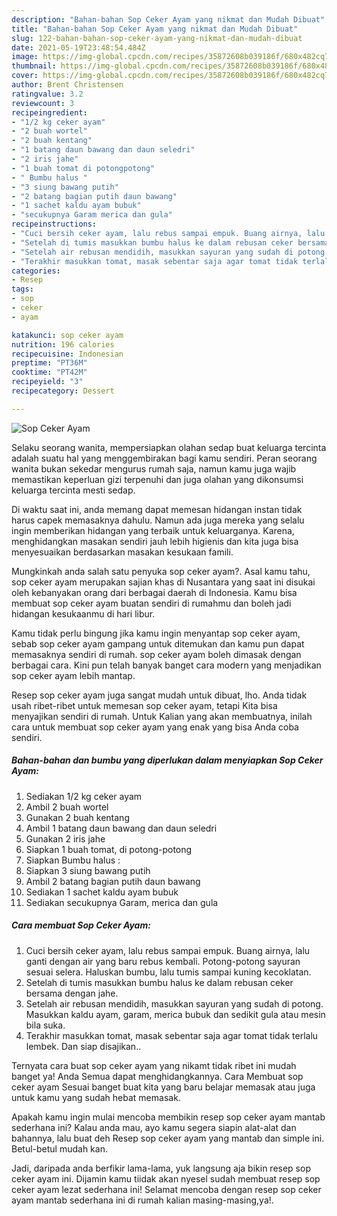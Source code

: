 ```yaml
---
description: "Bahan-bahan Sop Ceker Ayam yang nikmat dan Mudah Dibuat"
title: "Bahan-bahan Sop Ceker Ayam yang nikmat dan Mudah Dibuat"
slug: 122-bahan-bahan-sop-ceker-ayam-yang-nikmat-dan-mudah-dibuat
date: 2021-05-19T23:48:54.484Z
image: https://img-global.cpcdn.com/recipes/35872608b039186f/680x482cq70/sop-ceker-ayam-foto-resep-utama.jpg
thumbnail: https://img-global.cpcdn.com/recipes/35872608b039186f/680x482cq70/sop-ceker-ayam-foto-resep-utama.jpg
cover: https://img-global.cpcdn.com/recipes/35872608b039186f/680x482cq70/sop-ceker-ayam-foto-resep-utama.jpg
author: Brent Christensen
ratingvalue: 3.2
reviewcount: 3
recipeingredient:
- "1/2 kg ceker ayam"
- "2 buah wortel"
- "2 buah kentang"
- "1 batang daun bawang dan daun seledri"
- "2 iris jahe"
- "1 buah tomat di potongpotong"
- " Bumbu halus "
- "3 siung bawang putih"
- "2 batang bagian putih daun bawang"
- "1 sachet kaldu ayam bubuk"
- "secukupnya Garam merica dan gula"
recipeinstructions:
- "Cuci bersih ceker ayam, lalu rebus sampai empuk. Buang airnya, lalu ganti dengan air yang baru rebus kembali. Potong-potong sayuran sesuai selera. Haluskan bumbu, lalu tumis sampai kuning kecoklatan."
- "Setelah di tumis masukkan bumbu halus ke dalam rebusan ceker bersama dengan jahe."
- "Setelah air rebusan mendidih, masukkan sayuran yang sudah di potong. Masukkan kaldu ayam, garam, merica bubuk dan sedikit gula atau mesin bila suka."
- "Terakhir masukkan tomat, masak sebentar saja agar tomat tidak terlalu lembek. Dan siap disajikan.."
categories:
- Resep
tags:
- sop
- ceker
- ayam

katakunci: sop ceker ayam 
nutrition: 196 calories
recipecuisine: Indonesian
preptime: "PT36M"
cooktime: "PT42M"
recipeyield: "3"
recipecategory: Dessert

---
```



![Sop Ceker Ayam](https://img-global.cpcdn.com/recipes/35872608b039186f/680x482cq70/sop-ceker-ayam-foto-resep-utama.jpg)

Selaku seorang wanita, mempersiapkan olahan sedap buat keluarga tercinta adalah suatu hal yang menggembirakan bagi kamu sendiri. Peran seorang  wanita bukan sekedar mengurus rumah saja, namun kamu juga wajib memastikan keperluan gizi terpenuhi dan juga olahan yang dikonsumsi keluarga tercinta mesti sedap.

Di waktu  saat ini, anda memang dapat memesan hidangan instan tidak harus capek memasaknya dahulu. Namun ada juga mereka yang selalu ingin memberikan hidangan yang terbaik untuk keluarganya. Karena, menghidangkan masakan sendiri jauh lebih higienis dan kita juga bisa menyesuaikan berdasarkan masakan kesukaan famili. 



Mungkinkah anda salah satu penyuka sop ceker ayam?. Asal kamu tahu, sop ceker ayam merupakan sajian khas di Nusantara yang saat ini disukai oleh kebanyakan orang dari berbagai daerah di Indonesia. Kamu bisa membuat sop ceker ayam buatan sendiri di rumahmu dan boleh jadi hidangan kesukaanmu di hari libur.

Kamu tidak perlu bingung jika kamu ingin menyantap sop ceker ayam, sebab sop ceker ayam gampang untuk ditemukan dan kamu pun dapat memasaknya sendiri di rumah. sop ceker ayam boleh dimasak dengan berbagai cara. Kini pun telah banyak banget cara modern yang menjadikan sop ceker ayam lebih mantap.

Resep sop ceker ayam juga sangat mudah untuk dibuat, lho. Anda tidak usah ribet-ribet untuk memesan sop ceker ayam, tetapi Kita bisa menyajikan sendiri di rumah. Untuk Kalian yang akan membuatnya, inilah cara untuk membuat sop ceker ayam yang enak yang bisa Anda coba sendiri.

<!--inarticleads1-->

##### Bahan-bahan dan bumbu yang diperlukan dalam menyiapkan Sop Ceker Ayam:

1. Sediakan 1/2 kg ceker ayam
1. Ambil 2 buah wortel
1. Gunakan 2 buah kentang
1. Ambil 1 batang daun bawang dan daun seledri
1. Gunakan 2 iris jahe
1. Siapkan 1 buah tomat, di potong-potong
1. Siapkan  Bumbu halus :
1. Siapkan 3 siung bawang putih
1. Ambil 2 batang bagian putih daun bawang
1. Sediakan 1 sachet kaldu ayam bubuk
1. Sediakan secukupnya Garam, merica dan gula




<!--inarticleads2-->

##### Cara membuat Sop Ceker Ayam:

1. Cuci bersih ceker ayam, lalu rebus sampai empuk. Buang airnya, lalu ganti dengan air yang baru rebus kembali. Potong-potong sayuran sesuai selera. Haluskan bumbu, lalu tumis sampai kuning kecoklatan.
1. Setelah di tumis masukkan bumbu halus ke dalam rebusan ceker bersama dengan jahe.
1. Setelah air rebusan mendidih, masukkan sayuran yang sudah di potong. Masukkan kaldu ayam, garam, merica bubuk dan sedikit gula atau mesin bila suka.
1. Terakhir masukkan tomat, masak sebentar saja agar tomat tidak terlalu lembek. Dan siap disajikan..




Ternyata cara buat sop ceker ayam yang nikamt tidak ribet ini mudah banget ya! Anda Semua dapat menghidangkannya. Cara Membuat sop ceker ayam Sesuai banget buat kita yang baru belajar memasak atau juga untuk kamu yang sudah hebat memasak.

Apakah kamu ingin mulai mencoba membikin resep sop ceker ayam mantab sederhana ini? Kalau anda mau, ayo kamu segera siapin alat-alat dan bahannya, lalu buat deh Resep sop ceker ayam yang mantab dan simple ini. Betul-betul mudah kan. 

Jadi, daripada anda berfikir lama-lama, yuk langsung aja bikin resep sop ceker ayam ini. Dijamin kamu tiidak akan nyesel sudah membuat resep sop ceker ayam lezat sederhana ini! Selamat mencoba dengan resep sop ceker ayam mantab sederhana ini di rumah kalian masing-masing,ya!.

